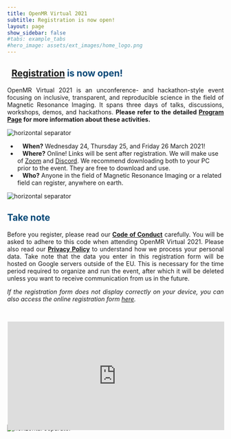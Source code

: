 ```yaml
---
title: OpenMR Virtual 2021
subtitle: Registration is now open!
layout: page
show_sidebar: false
#tabs: example_tabs
#hero_image: assets/ext_images/home_logo.png
---
```


## <span style="color:#ffd966"> <i class="far fa-hand-point-down"></i> </span><span style="color:#004777"> &nbsp;&nbsp;<a href="#registration">Registration</a> is now open!&nbsp;&nbsp; </span><span style="color:#ffd966"> <i class="far fa-hand-point-down"></i> </span>

<p><div style="text-align: justify">OpenMR Virtual 2021 is an unconference- and hackathon-style event focusing on inclusive, transparent, and reproducible science in the field of Magnetic Resonance Imaging. It spans three days of talks, discussions, workshops, demos, and hackathons. <b>Please refer to the detailed <a href="../page-program"><b>Program Page</b></a> for more information about these activities.</b></div></p>

<img class="img-separator" src="{{ site.baseurl }}/assets/ext_images/2020/post_separator.png" alt="horizontal separator" />

<div><p>
    <ul>
        <li><span style="color:#ffd966"> <i class="far fa-calendar-alt"></i>&nbsp;&nbsp; </span><b>When?</b> Wednesday 24, Thursday 25, and Friday 26 March 2021!</li>
        <li><span style="color:#ffd966"> <i class="fas fa-rocket"></i>&nbsp;&nbsp; </span><b>Where?</b> Online! Links will be sent after registration. We will make use of <a href="https://zoom.us/">Zoom</a> and <a href="https://discord.com/">Discord</a>. We recommend downloading both to your PC prior to the event. They are free to download and use.</li>
        <li><span style="color:#ffd966"> <i class="fas fa-user-astronaut"></i>&nbsp;&nbsp; </span><b>Who?</b> Anyone in the field of Magnetic Resonance Imaging or a related field can register, anywhere on earth.</li>
    </ul>
    </p>
</div>
<img class="img-separator" src="{{ site.baseurl }}/assets/ext_images/2020/post_separator.png" alt="horizontal separator" />

## <span style="color:#004777"> Take note </span>

<p><div style="text-align: justify">Before you register, please read our <a href="../../page-code-of-conduct"><b>Code of Conduct</b></a> carefully. You will be asked to adhere to this code when attending OpenMR Virtual 2021. Please also read our <a href="../../privacy-policy"><b>Privacy Policy</b></a> to understand how we process your personal data. Take note that the data you enter in this registration form will be hosted on Google servers outside of the EU. This is necessary for the time period required to organize and run the event, after which it will be deleted unless you want to receive communication from us in the future.</div></p>

<p><div style="text-align: justify"><i>If the registration form does not display correctly on your device, you can also access the online registration form <a href="https://forms.gle/nC9keHfWe7mQcsLp7">here</a>. </i></div></p>

<style>
.reg-form {
  position: relative;
  padding-bottom: 50%; // This is the aspect ratio
  overflow: hidden;
}
.reg-form iframe {
  position: absolute;
  top: 30px;
  left: 1px;
  width: 100% !important;
  height: 100% !important;
}
</style>

<div id="registration" class="reg-form"> 
<iframe src="https://forms.gle/nC9keHfWe7mQcsLp7" width="640" height="1086" frameborder="0" marginheight="0" marginwidth="0" style="border:0" allowfullscreen>Laden…</iframe>
</div>
<br>
<img class="img-separator" src="{{ site.baseurl }}/assets/ext_images/2020/post_separator.png" alt="horizontal separator" /> 
<br>
<a href="#"><i class="fas fa-arrow-alt-circle-up" style="position: relative; top: -3px; text-indent: 0px; vertical-align: middle; color:#004777;"></i></a>
